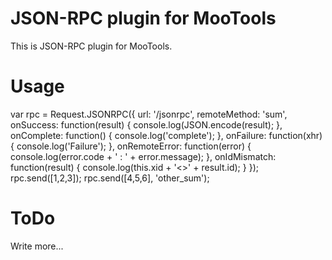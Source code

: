 JSON-RPC plugin for MooTools
==========

This is JSON-RPC plugin for MooTools.

Usage
==========

  var rpc = Request.JSONRPC({
    url: '/jsonrpc',
	remoteMethod: 'sum',
	onSuccess: function(result) {
	  console.log(JSON.encode(result);
	},
	onComplete: function() {
	  console.log('complete');
	},
	onFailure: function(xhr) {
	  console.log('Failure');
	},
	onRemoteError: function(error) {
	  console.log(error.code + ' : ' + error.message);
	},
	onIdMismatch: function(result) {
	  console.log(this.xid + '<>' + result.id);
	}
  });
  rpc.send([1,2,3]);
  rpc.send([4,5,6], 'other_sum');

ToDo
==========

Write more...
